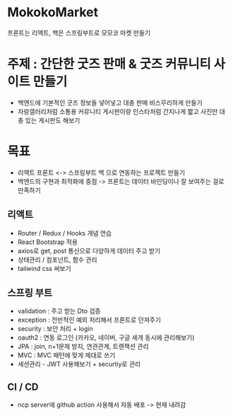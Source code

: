 # MokokoMarket
프론트는 리액트, 백은 스프링부트로 모모코 마켓 만들기


# 주제 : 간단한 굿즈 판매 & 굿즈 커뮤니티 사이트 만들기
- 백엔드에 기본적인 굿즈 정보들 넣어넣고 대충 판매 비스무리하게 만들기
- 자랑갤러리처럼 소통용 커뮤니티 게시판이랑 인스타처럼 간지나게 짧고 사진만 대충 있는 게시판도 해보기


# 목표
- 리액트 프론트 <-> 스프링부트 백 으로 연동하는 프로젝트 만들기
- 백엔드의 구현과 최적화에 중점 -> 프론트는 데이터 바인딩이나 잘 보여주는 걸로 만족하기
  
## 리액트
- Router / Redux / Hooks 개념 연습
- React Bootstrap 적용
- axios로 get, post 통신으로 다양하게 데이터 주고 받기
- 상태관리 / 컴포넌트, 함수 관리
- tailwind css 써보기
  
## 스프링 부트
- validation : 주고 받는 Dto 검증
- exception : 전반적인 예외 처리해서 프론트로 던져주기
- security : 보안 처리 + login
- oauth2 : 연동 로그인 (카카오, 네이버, 구글 세개 동시에 관리해보기)
- JPA : join, n+1문제 방지, 연관관계, 트랜잭션 관리
- MVC : MVC 패턴에 맞게 제대로 쓰기
- 세션관리 - JWT 사용해보기 + securtiy로 관리

## CI / CD
- ncp server에 github action 사용해서 자동 배포 -> 현재 내려감
